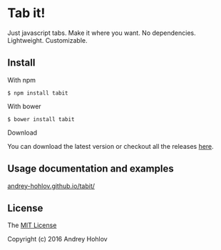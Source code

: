 # Tab it!
Just javascript tabs. Make it where you want. No dependencies. Lightweight. Customizable. 


## Install

With npm

```$ npm install tabit```

With bower

```$ bower install tabit```

Download

You can download the latest version or checkout all the releases [here](https://github.com/andrey-hohlov/tabit/releases).

## Usage documentation and examples

[andrey-hohlov.github.io/tabit/](https://andrey-hohlov.github.io/tabit/)

## License

The [MIT License](http://opensource.org/licenses/MIT)

Copyright (c) 2016 Andrey Hohlov
